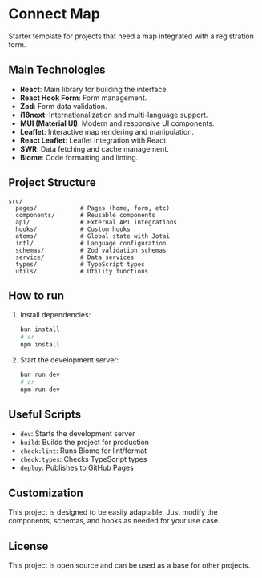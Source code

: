 # Connect Map

Starter template for projects that need a map integrated with a registration form.

## Main Technologies

- **React**: Main library for building the interface.
- **React Hook Form**: Form management.
- **Zod**: Form data validation.
- **i18next**: Internationalization and multi-language support.
- **MUI (Material UI)**: Modern and responsive UI components.
- **Leaflet**: Interactive map rendering and manipulation.
- **React Leaflet**: Leaflet integration with React.
- **SWR**: Data fetching and cache management.
- **Biome**: Code formatting and linting.

## Project Structure

```
src/
  pages/            # Pages (home, form, etc)
  components/       # Reusable components
  api/              # External API integrations
  hooks/            # Custom hooks
  atoms/            # Global state with Jotai
  intl/             # Language configuration
  schemas/          # Zod validation schemas
  service/          # Data services
  types/            # TypeScript types
  utils/            # Utility functions
```

## How to run

1. Install dependencies:
   ```zsh
   bun install
   # or
   npm install
   ```
2. Start the development server:
   ```zsh
   bun run dev
   # or
   npm run dev
   ```

## Useful Scripts

- `dev`: Starts the development server
- `build`: Builds the project for production
- `check:lint`: Runs Biome for lint/format
- `check:types`: Checks TypeScript types
- `deploy`: Publishes to GitHub Pages

## Customization

This project is designed to be easily adaptable. Just modify the components, schemas, and hooks as needed for your use case.

## License

This project is open source and can be used as a base for other projects.
